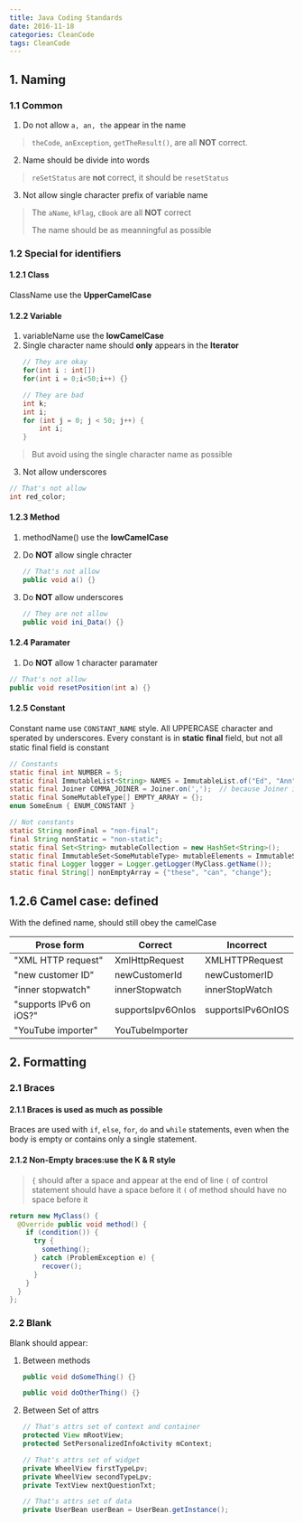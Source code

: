 ```yaml
---
title: Java Coding Standards
date: 2016-11-18
categories: CleanCode
tags: CleanCode
---
```

## 1. Naming

### 1.1 Common

1. Do not allow `a, an, the` appear in the name
> `theCode`, `anException`, `getTheResult()`, are all **NOT** correct.

2. Name should be divide into words
> `reSetStatus` are **not** correct, it should be `resetStatus`

<!-- more -->

3. Not allow single character prefix of variable name
> The `aName`, `kFlag`, `cBook` are all **NOT** correct
>
> The name should be as meanningful as possible

### 1.2 Special for identifiers

#### 1.2.1 Class

ClassName use the **UpperCamelCase**

#### 1.2.2 Variable

1. variableName use the **lowCamelCase**
2. Single character name should **only** appears in the **Iterator**
    ```java
    // They are okay
    for(int i : int[])
    for(int i = 0;i<50;i++) {}

    // They are bad
    int k;
    int i;
    for (int j = 0; j < 50; j++) {
        int i;
    }
    ```
> But avoid using the single character name as possible

3. Not allow underscores
```java
// That's not allow
int red_color;
```

#### 1.2.3 Method

1. methodName() use the **lowCamelCase**
2. Do **NOT** allow single chracter
    ```java
    // That's not allow
    public void a() {}
    ```

3. Do **NOT** allow underscores
    ```java
    // They are not allow
    public void ini_Data() {}
    ```

#### 1.2.4 Paramater

1. Do **NOT** allow 1 character paramater
```java
// That's not allow
public void resetPosition(int a) {}
```

#### 1.2.5 Constant

Constant name use `CONSTANT_NAME` style. All UPPERCASE character and sperated by underscores.
Every constant is in **static** **final** field, but not all static final field is constant

```java
// Constants
static final int NUMBER = 5;
static final ImmutableList<String> NAMES = ImmutableList.of("Ed", "Ann");
static final Joiner COMMA_JOINER = Joiner.on(',');  // because Joiner is immutable
static final SomeMutableType[] EMPTY_ARRAY = {};
enum SomeEnum { ENUM_CONSTANT }

// Not constants
static String nonFinal = "non-final";
final String nonStatic = "non-static";
static final Set<String> mutableCollection = new HashSet<String>();
static final ImmutableSet<SomeMutableType> mutableElements = ImmutableSet.of(mutable);
static final Logger logger = Logger.getLogger(MyClass.getName());
static final String[] nonEmptyArray = {"these", "can", "change"};
```

## 1.2.6 Camel case: defined

With the defined name, should still obey the camelCase


Prose form|	Correct|	Incorrect
---|---|-----
"XML HTTP request"|	XmlHttpRequest|	XMLHTTPRequest|
"new customer ID"	|newCustomerId	|newCustomerID|
"inner stopwatch"	|innerStopwatch|	innerStopWatch
"supports IPv6 on iOS?"	|supportsIpv6OnIos|	supportsIPv6OnIOS|
"YouTube importer"|	YouTubeImporter


## 2. Formatting

### 2.1 Braces

#### 2.1.1 Braces is used as much as possible

Braces are used with `if`, `else`, `for`, `do` and `while` statements, even when the body is empty or contains only a single statement.

#### 2.1.2 Non-Empty braces:use the K & R style

> `{` should after a space and appear at the end of line
`(` of control statement should have a space before it
`(` of method should have no space before it

```java
return new MyClass() {
  @Override public void method() {
    if (condition()) {
      try {
        something();
      } catch (ProblemException e) {
        recover();
      }
    }
  }
};
```

### 2.2 Blank

Blank should appear:

1. Between methods
    ```java
    public void doSomeThing() {}

    public void doOtherThing() {}
    ```
2. Between Set of attrs
    ```java
    // That's attrs set of context and container
    protected View mRootView;
    protected SetPersonalizedInfoActivity mContext;

    // That's attrs set of widget
    private WheelView firstTypeLpv;
    private WheelView secondTypeLpv;
    private TextView nextQuestionTxt;

    // That's attrs set of data
    private UserBean userBean = UserBean.getInstance();
    ```
